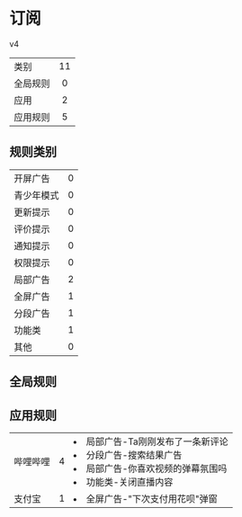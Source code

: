# 订阅

v4

|||
| - |:-:|
|类别|11|
|全局规则|0|
|应用|2|
|应用规则|5|

## 规则类别

|||
| - |:-:|
|开屏广告|0|
|青少年模式|0|
|更新提示|0|
|评价提示|0|
|通知提示|0|
|权限提示|0|
|局部广告|2|
|全屏广告|1|
|分段广告|1|
|功能类|1|
|其他|0|

## 全局规则



## 应用规则

||||
| - |:-:|-|
|哔哩哔哩|4|<li>局部广告-Ta刚刚发布了一条新评论<li>分段广告-搜索结果广告<li>局部广告-你喜欢视频的弹幕氛围吗<li>功能类-关闭直播内容|
|支付宝|1|<li>全屏广告-"下次支付用花呗"弹窗|
